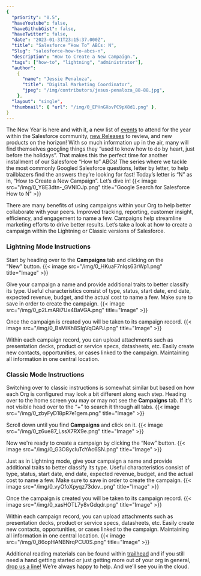 ```yaml
---
{
  "priority": "0.5",
  "haveYoutube": false,
  "haveGithubGist": false,
  "haveTwitter": false,
  "date": "2023-01-31T23:15:37.000Z",
  "title": "Salesforce “How To” ABCs: N",
  "Slug": "salesforce-how-to-abcs-n",
  "description": "How to Create a New Campaign.",
  "tags": ["how-to", "lightning", "administrator"],
  "author":
    {
      "name": "Jessie Penaloza",
      "title": "Digital Marketing Coordinator",
      "jpeg": "/img/contributors/jesus-penaloza_88-88.jpg",
    },
  "layout": "single",
  "thumbnail": { "url": "/img/0_EPHnGXovPC9pX8d1.png" },
}
---
```


The New Year is here and with it, a new list of [events](https://www.salesforce.com/events/) to attend for the year within the Salesforce community, [new Releases](https://medium.com/creme-de-la-crm/releasehighlights/home) to review, and new products on the horizon! With so much information up in the air, many will find themselves googling things they “used to know how to do by heart, just before the holidays”. That makes this the perfect time for another installment of our Salesforce “How to” ABCs! The series where we tackle the most commonly Googled Salesforce questions, letter by letter, to help trailblazers find the answers they’re looking for fast!
Today’s letter is “N” as in, “How to Create a New Campaign”. Let’s dive in!
{{< image src="/img/0_Y8E3dtn-_GVNlOJp.png" title="Google Search for Salesforce How to N" >}}

There are many benefits of using campaigns within your Org to help better collaborate with your peers. Improved tracking, reporting, customer insight, efficiency, and engagement to name a few. Campaigns help streamline marketing efforts to drive better results. Let’s take a look at how to create a campaign within the Lightning or Classic versions of Salesforce.

### Lightning Mode Instructions

Start by heading over to the **Campaigns** tab and clicking on the “New” button.
{{< image src="/img/0_HKuaF7nlqs63rWp1.png" title="Image" >}}

Give your campaign a name and provide additional traits to better classify its type. Useful characteristics consist of type, status, start date, end date, expected revenue, budget, and the actual cost to name a few. Make sure to save in order to create the campaign.
{{< image src="/img/0_p2LmARi7Ux4BaVGA.png" title="Image" >}}

Once the campaign is created you will be taken to its campaign record.
{{< image src="/img/0_BsMiKh8SIgVqOAPJ.png" title="Image" >}}

Within each campaign record, you can upload attachments such as presentation decks, product or service specs, datasheets, etc. Easily create new contacts, opportunities, or cases linked to the campaign. Maintaining all information in one central location.

### Classic Mode Instructions

Switching over to classic instructions is somewhat similar but based on how each Org is configured may look a bit different along each step.
Heading over to the home screen you may or may not see the **Campaigns** tab. If it&#39;s not visible head over to the “+” to search it through all tabs.
{{< image src="/img/0_zbyFyD18pR7e1gem.png" title="Image" >}}

Scroll down until you find **Campaigns** and click on it.
{{< image src="/img/0_z6ue87_LssX7RX9e.png" title="Image" >}}

Now we&#39;re ready to create a campaign by clicking the “New” button.
{{< image src="/img/0_G3O8ycluTcYAc6SN.png" title="Image" >}}

Just as in Lightning mode, give your campaign a name and provide additional traits to better classify its type. Useful characteristics consist of type, status, start date, end date, expected revenue, budget, and the actual cost to name a few. Make sure to save in order to create the campaign.
{{< image src="/img/0_vyOfoXpyqz73dov_.png" title="Image" >}}

Once the campaign is created you will be taken to its campaign record.
{{< image src="/img/0_xasHOTL7y8vGdqdr.png" title="Image" >}}

Within each campaign record, you can upload attachments such as presentation decks, product or service specs, datasheets, etc. Easily create new contacts, opportunities, or cases linked to the campaign. Maintaining all information in one central location.
{{< image src="/img/0_86opHANBNrqPCU0S.png" title="Image" >}}

Additional reading materials can be found within [trailhead](https://trailhead.salesforce.com/content/learn/modules/campaign_basics) and if you still need a hand getting started or just getting more out of your org in general, [drop us a line!](https://appexchange.salesforce.com/appxConsultingListingDetail?listingId=a0N30000001gF9jEAE) We’re always happy to help.
And we’ll see you in the cloud.
